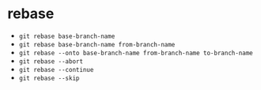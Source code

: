 # rebase

- `git rebase base-branch-name`
- `git rebase base-branch-name from-branch-name`
- `git rebase --onto base-branch-name from-branch-name to-branch-name`
- `git rebase --abort`
- `git rebase --continue`
- `git rebase --skip`